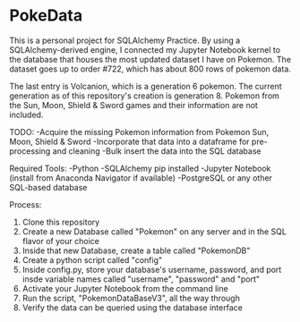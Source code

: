 # PokeData

This is a personal project for SQLAlchemy Practice. By using a SQLAlchemy-derived engine, I connected my Jupyter Notebook kernel to the database that houses the most updated
dataset I have on Pokemon. The dataset goes up to order #722, which has about 800 rows of pokemon data. 

The last entry is Volcanion, which is a generation 6 pokemon. The current generation as of this repository's creation is generation 8. Pokemon from the Sun, Moon, Shield & 
Sword games and their information are not included. 

TODO: 
-Acquire the missing Pokemon information from Pokemon Sun, Moon, Shield & Sword
-Incorporate that data into a dataframe for pre-processing and cleaning
-Bulk insert the data into the SQL database

Required Tools:
-Python
  -SQLAlchemy pip installed
 -Jupyter Notebook (install from Anaconda Navigator if available)
-PostgreSQL or any other SQL-based database

Process:
1) Clone this repository
2) Create a new Database called "Pokemon" on any server and in the SQL flavor of your choice 
3) Inside that new Database, create a table called "PokemonDB"
4) Create a python script called "config"
5) Inside config.py, store your database's username, password, and port insde variable names called "username", "password" and "port" 
6) Activate your Jupyter Notebook from the command line
7) Run the script, "PokemonDataBaseV3", all the way through
8) Verify the data can be queried using the database interface
